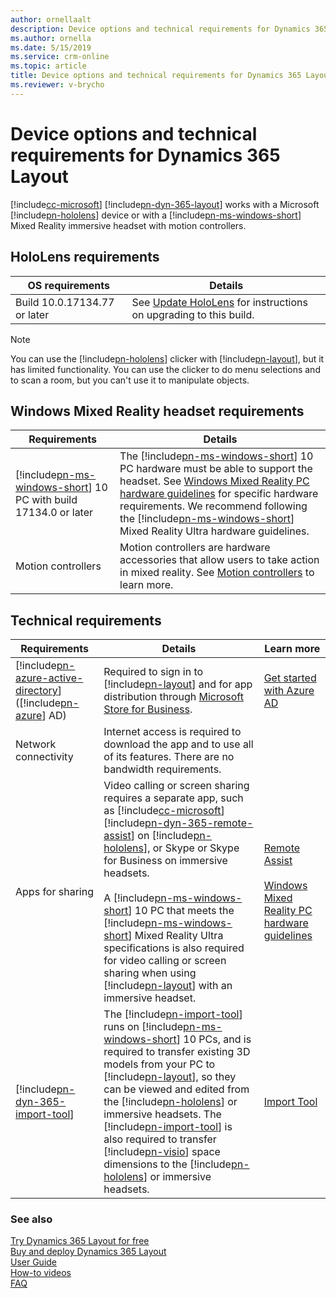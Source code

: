 ```yaml
---
author: ornellaalt
description: Device options and technical requirements for Dynamics 365 Layout
ms.author: ornella
ms.date: 5/15/2019
ms.service: crm-online
ms.topic: article
title: Device options and technical requirements for Dynamics 365 Layout
ms.reviewer: v-brycho
---
```


# Device options and technical requirements for Dynamics 365 Layout

[!include[cc-microsoft](../includes/cc-microsoft.md)] [!include[pn-dyn-365-layout](../includes/pn-dyn-365-layout.md)] works with a Microsoft [!include[pn-hololens](../includes/pn-hololens.md)] device or with a [!include[pn-ms-windows-short](../includes/pn-ms-windows-short.md)] Mixed Reality immersive headset with motion controllers.

## HoloLens requirements

| **OS requirements**          | **Details**                                                                                                                           |
|------------------------------|---------------------------------------------------------------------------------------------------------------------------------------|
| Build 10.0.17134.77 or later | See [Update HoloLens](https://support.microsoft.com/help/12643/hololens-update-hololens) for instructions on upgrading to this build. |

> [!NOTE]
> You can use the [!include[pn-hololens](../includes/pn-hololens.md)] clicker with [!include[pn-layout](../includes/pn-layout.md)], but it has limited functionality. You can use the clicker to do menu selections and to scan a room, but you can't use it to manipulate objects.


## Windows Mixed Reality headset requirements

| **Requirements**                          | **Details**                                                                                                                                                                                                                                                                                                                          |
|-------------------------------------------|--------------------------------------------------------------------------------------------------------------------------------------------------------------------------------------------------------------------------------------------------------------------------------------------------------------------------------------|
| [!include[pn-ms-windows-short](../includes/pn-ms-windows-short.md)] 10 PC with build 17134.0 or later | The [!include[pn-ms-windows-short](../includes/pn-ms-windows-short.md)] 10 PC hardware must be able to support the headset. See [Windows Mixed Reality PC hardware guidelines](https://support.microsoft.com/en-us/help/4039260/windows-10-mixed-reality-pc-hardware-guidelines) for specific hardware requirements. We recommend following the [!include[pn-ms-windows-short](../includes/pn-ms-windows-short.md)] Mixed Reality Ultra hardware guidelines. |
| Motion controllers                        | Motion controllers are hardware accessories that allow users to take action in mixed reality. See [Motion controllers](https://docs.microsoft.com/en-us/windows/mixed-reality/motion-controllers) to learn more.                                                                                                                     |

Technical requirements
----------------------

| **Requirements**                   | **Details**                                                                                                                                                                                                                                                                                                                                                                                             | **Learn more**                                                                                                                                                |
|------------------------------------|---------------------------------------------------------------------------------------------------------------------------------------------------------------------------------------------------------------------------------------------------------------------------------------------------------------------------------------------------------------------------------------------------------|---------------------------------------------------------------------------------------------------------------------------------------------------------------|
| [!include[pn-azure-active-directory](../includes/pn-azure-active-directory.md)] ([!include[pn-azure](../includes/pn-azure.md)] AD)  | Required to sign in to [!include[pn-layout](../includes/pn-layout.md)] and for app distribution through [Microsoft Store for Business](https://docs.microsoft.com/en-us/microsoft-store/sign-up-microsoft-store-for-business).                                                                                                                                                                                                               | [Get started with Azure AD](https://docs.microsoft.com/en-us/azure/active-directory/get-started-azure-ad)                                                     |
| Network connectivity               | Internet access is required to download the app and to use all of its features. There are no bandwidth requirements.                                                                                                                                                                                                                                                                                    |                                                                                                                                                               |
| Apps for sharing    | Video calling or screen sharing requires a separate app, such as [!include[cc-microsoft](../includes/cc-microsoft.md)] [!include[pn-dyn-365-remote-assist](../includes/pn-dyn-365-remote-assist.md)] on [!include[pn-hololens](../includes/pn-hololens.md)], or Skype or Skype for Business on immersive headsets. <br> <br>  A [!include[pn-ms-windows-short](../includes/pn-ms-windows-short.md)] 10 PC that meets the [!include[pn-ms-windows-short](../includes/pn-ms-windows-short.md)] Mixed Reality Ultra specifications is also required for video calling or screen sharing when using [!include[pn-layout](../includes/pn-layout.md)] with an immersive headset.                                                                                                                                                                                                               | [Remote Assist](../remote-assist/user-guide.md) <br> <br>  [Windows Mixed Reality PC hardware guidelines](https://support.microsoft.com/en-us/help/4039260/windows-10-mixed-reality-pc-hardware-guidelines)                     |               
| [!include[pn-dyn-365-import-tool](../includes/pn-dyn-365-import-tool.md)] | The [!include[pn-import-tool](../includes/pn-import-tool.md)] runs on [!include[pn-ms-windows-short](../includes/pn-ms-windows-short.md)] 10 PCs, and is required to transfer existing 3D models from your PC to [!include[pn-layout](../includes/pn-layout.md)], so they can be viewed and edited from the [!include[pn-hololens](../includes/pn-hololens.md)] or immersive headsets. The [!include[pn-import-tool](../includes/pn-import-tool.md)] is also required to transfer [!include[pn-visio](../includes/pn-visio.md)] space dimensions to the [!include[pn-hololens](../includes/pn-hololens.md)] or immersive headsets. | [Import Tool](https://docs.microsoft.com/en-us/dynamics365/mixed-reality/import-tool)    |

### See also
[Try Dynamics 365 Layout for free](try-layout-free.md)<br/>
[Buy and deploy Dynamics 365 Layout](buy-and-deploy-layout.md)<br>
[User Guide](user-guide.md)<br/>
[How-to videos](videos.md)<br/>
[FAQ](faq.md)<br/>
